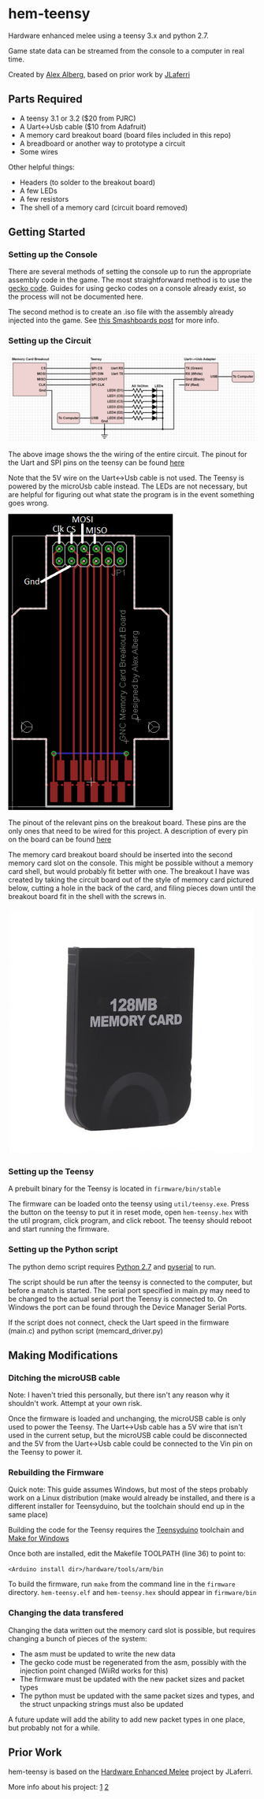 # hem-teensy
Hardware enhanced melee using a teensy 3.x and python 2.7.

Game state data can be streamed from the console to a computer in real time.

Created by [Alex Alberg](https://github.com/aalberg), based on prior work by [JLaferri](https://github.com/JLaferri)

## Parts Required

* A teensy 3.1 or 3.2 ($20 from PJRC)
* A Uart<->Usb cable ($10 from Adafruit)
* A memory card breakout board (board files included in this repo)
* A breadboard or another way to prototype a circuit
* Some wires

Other helpful things:
* Headers (to solder to the breakout board)
* A few LEDs
* A few resistors
* The shell of a memory card (circuit board removed)

## Getting Started

### Setting up the Console

There are several methods of setting the console up to run the appropriate assembly code in the game.
The most straightforward method is to use the [gecko code](wii/hem_gecko.txt).
Guides for using gecko codes on a console already exist, so the process will not be documented here.

The second method is to create an .iso file with the assembly already injected into the game. See
[this Smashboards post](http://smashboards.com/threads/the-dol-mod-topic.326347/page-5#post-16623011) for more info.

### Setting up the Circuit
![Circuit diagram](images/circuit.png)

The above image shows the the wiring of the entire circuit. The pinout for the Uart and SPI pins on the teensy can be found
[here](https://forum.pjrc.com/attachment.php?attachmentid=1847&d=1398128869)

Note that the 5V wire on the Uart<->Usb cable is not used. The Teensy is powered by the microUsb cable instead. The LEDs are not necessary, but are helpful for figuring out what state the program is in the event something goes wrong.

![Circuit diagram](images/memcard_breakout.png)

The pinout of the relevant pins on the breakout board. These pins are the only ones that need to be wired for this project. A description of every pin on the board can be found
[here](http://forums.modretro.com/index.php?threads/gamecube-memory-card-sd-gecko-diagrams.7994/)

The memory card breakout board should be inserted into the second memory card slot on the console. This might be possible without a memory card shell, but would probably fit better with one. The breakout I have was created by taking the circuit board out of the style of memory card pictured below, cutting a hole in the back of the card, and filing pieces down until the breakout board fit in the shell with the screws in.

![Memory card](images/memcard.jpg)

### Setting up the Teensy
A prebuilt binary for the Teensy is located in `firmware/bin/stable`

The firmware can be loaded onto the teensy using `util/teensy.exe`.
Press the button on the teensy to put it in reset mode, open `hem-teensy.hex` with the util program, click program, and click reboot.
The teensy should reboot and start running the firmware.

### Setting up the Python script
The python demo script requires [Python 2.7](https://www.python.org/download/releases/2.7/) and
[pyserial](https://github.com/pyserial/pyserial) to run.

The script should be run after the teensy is connected to the computer, but before a match is started. The serial port specified in main.py may need to be changed to the actual serial port the Teensy is connected to. On Windows the port can be found through the Device Manager Serial Ports.

If the script does not connect, check the Uart speed in the firmware (main.c) and python script (memcard_driver.py)

## Making Modifications
### Ditching the microUSB cable
Note: I haven't tried this personally, but there isn't any reason why it shouldn't work. Attempt at your own risk.

Once the firmware is loaded and unchanging, the microUSB cable is only used to power the Teensy. The Uart<->Usb cable has a 5V wire that isn't used in the current setup, but the microUSB cable could be disconnected and the 5V from the Uart<->Usb cable could be connected to the Vin pin on the Teensy to power it.

### Rebuilding the Firmware
Quick note: This guide assumes Windows, but most of the steps probably work on a Linux distribution (make would already be installed, and there is a different installer for Teensyduino, but the toolchain should end up in the same place)

Building the code for the Teensy requires the
[Teensyduino](https://www.pjrc.com/teensy/td_download.html) toolchain and
[Make for Windows](http://gnuwin32.sourceforge.net/packages/make.htm)

Once both are installed, edit the Makefile TOOLPATH (line 36) to point to:

`<Arduino install dir>/hardware/tools/arm/bin`

To build the firmware, run `make` from the command line in the `firmware` directory.
`hem-teensy.elf` and `hem-teensy.hex` should appear in `firmware/bin`

### Changing the data transfered

Changing the data written out the memory card slot is possible, but requires changing a bunch of pieces of the system:
* The asm must be updated to write the new data
* The gecko code must be regenerated from the asm, possibly with the injection point changed (WiiRd works for this)
* The firmware must be updated with the new packet sizes and packet types
* The python must be updated with the same packet sizes and types, and the struct unpacking strings must also be updated

A future update will add the ability to add new packet types in one place, but probably not for a while.

## Prior Work

hem-teensy is based on the [Hardware Enhanced Melee](https://github.com/JLaferri/HardwareEnhancedMelee) project by JLaferri.

More info about his project:
[1](http://www.meleeitonme.com/statistics-in-melee-p1/)
[2](http://www.meleeitonme.com/statistics-in-melee-p2/)